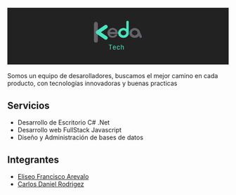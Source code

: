 ![kedatechlogo](./img/kedabanner.png)

Somos un equipo de desarolladores, buscamos el mejor camino en cada producto, con tecnologías innovadoras y buenas practicas

## Servicios

- Desarrollo de Escritorio C# .Net
- Desarrollo web FullStack Javascript
- Diseño y Administración de bases de datos

## Integrantes

- [Eliseo Francisco Arevalo ](https://github.com/eliseodesign)
- [Carlos Daniel Rodrigez](https://github.com/arevdevgames)
